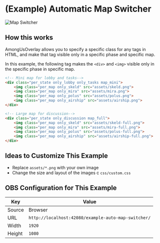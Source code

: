 # (Example) Automatic Map Switcher

![Map Switcher](https://media.githubusercontent.com/media/kurokobo/storage/main/amongus-overlay/example-auto-map-switcher.gif)

## How this works

AmongUsOverlay allows you to specify a specific class for any tags in HTML, and make that tag visible only in a specific phase and specific map.

In this example, the following tag makes the `<div>` and `<img>` visible only in the specific phase in specific map.

```html
<!-- Mini map for lobby and tasks-->
<div class="per_state only_lobby only_tasks map_mini">
    <img class="per_map only_skeld" src="assets/skeld.png">
    <img class="per_map only_mira" src="assets/mira.png">
    <img class="per_map only_polus" src="assets/polus.png">
    <img class="per_map only_airship" src="assets/airship.png">
</div>

<!-- Large map for discussion-->
<div class="per_state only_discussion map_full">
    <img class="per_map only_skeld" src="assets/skeld-full.png">
    <img class="per_map only_mira" src="assets/mira-full.png">
    <img class="per_map only_polus" src="assets/polus-full.png">
    <img class="per_map only_airship" src="assets/airship-full.png">
</div>
```

## Ideas to Customize This Example

* Replace `assets/*.png` with your own image
* Change the size and layout of the images c `css/custom.css`

## OBS Configuration for This Example

| Key | Value |
|-|-|
| Source | Browser |
| URL | `http://localhost:42080/example-auto-map-switcher/` |
| Width | `1920` |
| Height | `1080` |
